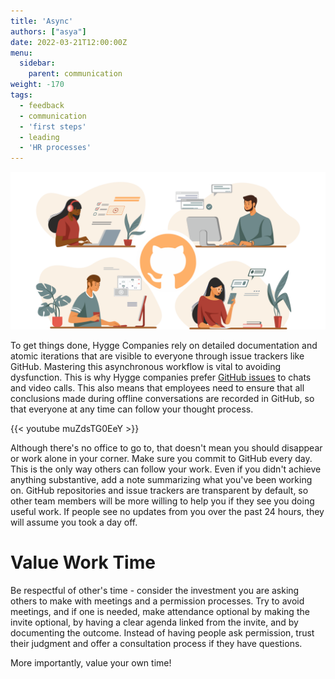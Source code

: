 ```yaml
---
title: 'Async'
authors: ["asya"]
date: 2022-03-21T12:00:00Z
menu:
  sidebar:
    parent: communication
weight: -170
tags:
  - feedback
  - communication
  - 'first steps'
  - leading
  - 'HR processes'
---
```


![Async](/img/communication/async.png)

To get things done, Hygge Companies rely on detailed documentation and atomic iterations that are visible to everyone through issue trackers like GitHub. Mastering this asynchronous workflow is vital to avoiding dysfunction. This is why Hygge companies prefer [GitHub issues](https://docs.github.com/en/issues/tracking-your-work-with-issues/about-issues) to chats and video calls. This also means that employees need to ensure that all conclusions made during offline conversations are recorded in GitHub, so that everyone at any time can follow your thought process.

{{< youtube muZdsTG0EeY >}}



Although there's no office to go to, that doesn't mean you should disappear or work alone in your corner. Make sure you commit to GitHub every day. This is the only way others can follow your work. Even if you didn't achieve anything substantive, add a note summarizing what you've been working on. GitHub repositories and issue trackers are transparent by default, so other team members will be more willing to help you if they see you doing useful work. If people see no updates from you over the past 24 hours, they will assume you took a day off.

# Value Work Time

Be respectful of other's time - consider the investment you are asking others to make with meetings and a permission processes. Try to avoid meetings, and if one is needed, make attendance optional by making the invite optional, by having a clear agenda linked from the invite, and by documenting the outcome. Instead of having people ask permission, trust their judgment and offer a consultation process if they have questions.

More importantly, value your own time!
